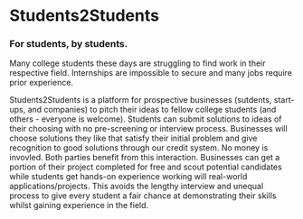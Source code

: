 # Students2Students

### For students, by students.

Many college students these days are struggling to find work in their respective field. Internships are impossible to secure and many jobs require prior experience.
 
Students2Students is a platform for prospective businesses (sutdents, start-ups, and companies) to pitch their ideas to fellow college students (and others - everyone is welcome). Students can submit solutions to ideas of their choosing with no pre-screening or interview process. Businesses will choose solutions they like that satisfy their initial problem and give recognition to good solutions through our credit system. No money is invovled. Both parties benefit from this interaction. Businesses can get a portion of their project completed for free and scout potential candidates while students get hands-on experience working will real-world applications/projects. This avoids the lengthy interview and unequal process to give every student a fair chance at demonstrating their skills whilst gaining experience in the field.
 
